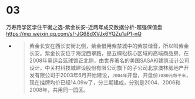 
# 03

万寿路学区学住平衡之选-紫金长安-近两年成交数据分析-超强保值盘 https://mp.weixin.qq.com/s/-JG68dXVJx6YQZu1aP1-nQ
- > 紫金长安在西长安街北侧，紫金借用紫禁城中的紫禁谐音，所以叫紫金长安。紫金长安位于海淀西翠路，是五棵松核心区域的高端商品房，在2008年奥运会篮球馆正北侧，由世界著名的美国SASAKI建筑设计公司设计，中关村科技城建设股份有限公司旗下的子公司北京澳林房地产开发有限公司于2003年6月开始建设，`2004年`开盘，开盘价`7080元每平米`，现在挂牌均价已经14.09w了，分三期建成，分别是2004、2006和2008年，共用同一园区。
